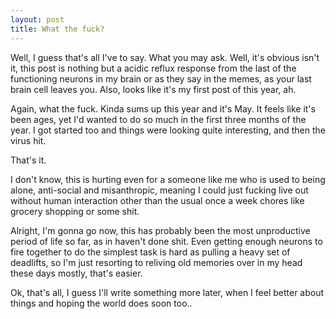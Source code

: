 ```yaml
---
layout: post
title: What the fuck?
---
```

Well, I guess that's all I've to say. What you may ask. Well, it's obvious isn't it, this post is nothing but a acidic reflux response from the last of the functioning neurons in my brain or as they say in the memes, as your last brain cell leaves you. Also, looks like it's my first post of this year, ah. 

Again, what the fuck. Kinda sums up this year and it's May. It feels like it's been ages, yet I'd wanted to do so much in the first three months of the year. I got started too and things were looking quite interesting, and then the virus hit. 

That's it.

I don't know, this is hurting even for a someone like me who is used to being alone, anti-social and misanthropic, meaning I could just fucking live out without human interaction other than the usual once a week chores like grocery shopping or some shit. 

Alright, I'm gonna go now, this has probably been the most unproductive period of life so far, as in haven't done shit. Even getting enough neurons to fire together to do the simplest task is hard as pulling a heavy set of deadlifts, so I'm just resorting to reliving old memories over in my head these days mostly, that's easier. 

Ok, that's all, I guess I'll write something more later, when I feel better about things and hoping the world does soon too..

